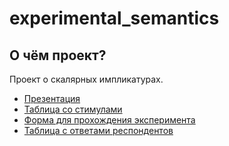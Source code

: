 # experimental_semantics

## О чём проект?
Проект о скалярных импликатурах.
* [Презентация](https://docs.google.com/presentation/d/1CJi49UCc2NKpRucmZrHb-5Zrgp1De3d5TAhXqVcW2Bo/edit?usp=sharing)
* [Таблица со стимулами](https://docs.google.com/spreadsheets/d/1zlto8BCsjHsHuHZrkxs7-1qvJC0KOsXgN5BGj-8UyvQ/edit?usp=sharing)
* [Форма для прохождения эксперимента](https://docs.google.com/forms/d/e/1FAIpQLSeOM9mrvTOU1IbIWywO4meC0-Tu7zxH41OWuDHC3146msvIXg/viewform)
* [Таблица с ответами респондентов](https://docs.google.com/spreadsheets/d/1RCPuuOuw_bTg2rd0kek4OOs5YA4yjOVhTWiUOSASYZM/edit?usp=sharing)
